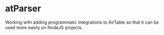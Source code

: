 # atParser
Working with adding programmatic integrations to AirTable so that it can be used more easily on NodeJS projects. 
